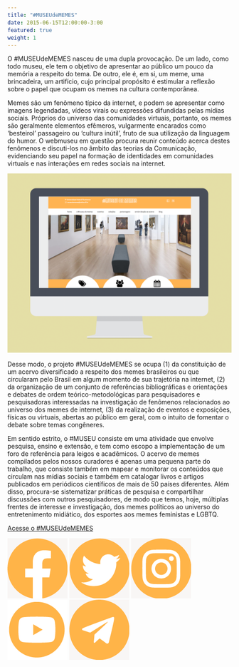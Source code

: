 ```yaml
---
title: "#MUSEUdeMEMES"
date: 2015-06-15T12:00:00-3:00
featured: true
weight: 1
---
```


O #MUSEUdeMEMES nasceu de uma dupla provocação. De um lado, como todo museu, ele tem o objetivo de apresentar ao público um pouco da memória a respeito do tema. De outro, ele é, em si, um meme, uma brincadeira, um artifício, cujo principal propósito é estimular a reflexão sobre o papel que ocupam os memes na cultura contemporânea.

Memes são um fenômeno típico da internet, e podem se apresentar como imagens legendadas, vídeos virais ou expressões difundidas pelas mídias sociais. Próprios do universo das comunidades virtuais, portanto, os memes são geralmente elementos efêmeros, vulgarmente encarados como ‘besteirol’ passageiro ou ‘cultura inútil’, fruto de sua utilização da linguagem do humor. O webmuseu em questão procura reunir conteúdo acerca destes fenômenos e discuti-los no âmbito das teorias da Comunicação, evidenciando seu papel na formação de identidades em comunidades virtuais e nas interações em redes sociais na internet.

![#MUSEUdeMEMES](/images/services/museudememes-layout.png)

Desse modo, o projeto #MUSEUdeMEMES se ocupa (1) da constituição de um acervo diversificado a respeito dos memes brasileiros ou que circularam pelo Brasil em algum momento de sua trajetória na internet, (2) da organização de um conjunto de referências bibliográficas e orientações e debates de ordem teórico-metodológicas para pesquisadores e pesquisadoras interessadas na investigação de fenômenos relacionados ao universo dos memes de internet, (3) da realização de eventos e exposições, físicas ou virtuais, abertas ao público em geral, com o intuito de fomentar o debate sobre temas congêneres.

Em sentido estrito, o #MUSEU consiste em uma atividade que envolve pesquisa, ensino e extensão, e tem como escopo a implementação de um foro de referência para leigos e acadêmicos. O acervo de memes compilados pelos nossos curadores é apenas uma pequena parte do trabalho, que consiste também em mapear e monitorar os conteúdos que circulam nas mídias sociais e também em catalogar livros e artigos publicados em periódicos científicos de mais de 50 países diferentes. Além disso, procura-se sistematizar práticas de pesquisa e compartilhar discussões com outros pesquisadores, de modo que temos, hoje, múltiplas frentes de interesse e investigação, dos memes políticos ao universo do entretenimento midiático, dos esportes aos memes feministas e LGBTQ.

<a class="button button-primary" href="http://museudememes.com.br">Acesse o #MUSEUdeMEMES</a>

<a href=""><img src="/images/social/icon-fb.png"></a> <a href=""><img src="images/social/icon-tt.png"></a> <a href=""><img src="images/social/icon-ig.png"></a> <a href=""><img src="images/social/icon-yt.png"></a> <a href=""><img src="images/social/icon-tg.png"></a>
